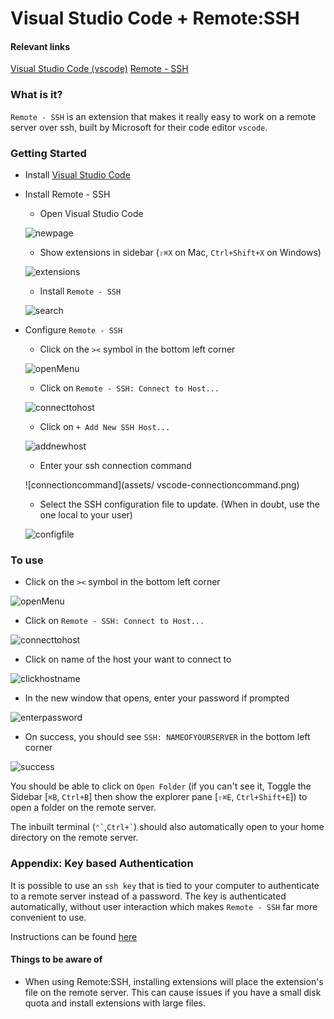# Visual Studio Code + Remote:SSH

#### Relevant links

[Visual Studio Code (vscode)](https://code.visualstudio.com/download)
[Remote - SSH](https://marketplace.visualstudio.com/items?itemName=ms-vscode-remote.remote-ssh)

### What is it?

`Remote - SSH` is an extension that makes it really easy to work on a remote server over ssh, built by Microsoft for their code editor `vscode`.

### Getting Started

 * Install [Visual Studio Code](https://code.visualstudio.com/download)
 * Install Remote - SSH
   * Open Visual Studio Code
    
    ![newpage](assets/vscode-newwindow.png)
    
   * Show extensions in sidebar (`⇧⌘X` on Mac, `Ctrl+Shift+X` on Windows)
    
    ![extensions](assets/vscode-extensionbar.png)
    
   * Install `Remote - SSH`
    
    ![search](assets/vscode-installremotessh.png)
    
 * Configure `Remote - SSH`
   * Click on the `><` symbol in the bottom left corner
    
    ![openMenu](assets/vscode-openremotemenu.png)
    
   * Click on `Remote - SSH: Connect to Host...`
    
    ![connecttohost](assets/vscode-connecttohost.png)
    
   * Click on `+ Add New SSH Host...`
    
    ![addnewhost](assets/vscode-addnewhost.png)
    
   * Enter your ssh connection command
    
    ![connectioncommand](assets/
    vscode-connectioncommand.png)
   * Select the SSH configuration file to update. (When in doubt, use the one local to your user)
    
    ![configfile](assets/vscode-selectconfigfile.png)
    

### To use

 * Click on the `><` symbol in the bottom left corner
  
  ![openMenu](assets/vscode-openremotemenu.png)
  
 * Click on `Remote - SSH: Connect to Host...`
  
  ![connecttohost](assets/vscode-connecttohost.png)
  
 * Click on name of the host your want to connect to
  
  ![clickhostname](assets/vscode-selectconfiguredhost.png)
  
 * In the new window that opens, enter your password if prompted
  
  ![enterpassword](assets/vscode-enterpassword.png)
  
 * On success, you should see `SSH: NAMEOFYOURSERVER` in the bottom left corner
  
  ![success](assets/vscode-successfulconnection.png)
  

  You should be able to click on `Open Folder` (if you can't see it, Toggle the Sidebar [`⌘B`, `Ctrl+B`] then show the explorer pane [`⇧⌘E`, `Ctrl+Shift+E`]) to open a folder on the remote server.

  The inbuilt terminal (`` ⌃` ``,`` Ctrl+` ``) should also automatically open to your home directory on the remote server.


### Appendix: Key based Authentication

It is possible to use an `ssh key` that is tied to your computer to authenticate to a remote server instead of a password. The key is authenticated automatically, without user interaction which makes `Remote - SSH` far more convenient to use.

Instructions can be found [here](https://code.visualstudio.com/docs/remote/troubleshooting#_quick-start-ssh-key)


#### Things to be aware of

* When using Remote:SSH, installing extensions will place the extension's file on the remote server. This can cause issues if you have a small disk quota and install extensions with large files.